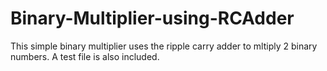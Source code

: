 # Binary-Multiplier-using-RCAdder
This simple binary multiplier uses the ripple carry adder to mltiply 2 binary numbers. A test file is also included.
